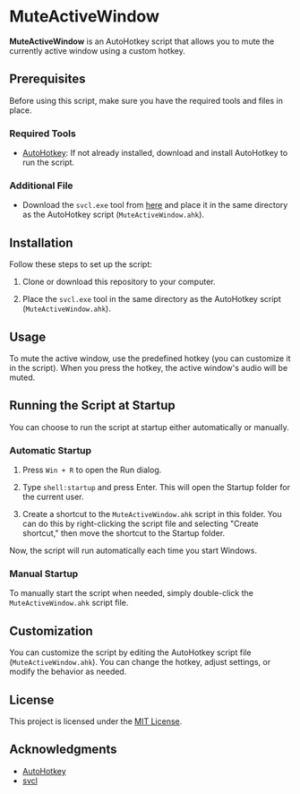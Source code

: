 # MuteActiveWindow

**MuteActiveWindow** is an AutoHotkey script that allows you to mute the currently active window using a custom hotkey.

## Prerequisites

Before using this script, make sure you have the required tools and files in place.

### Required Tools

- [AutoHotkey](https://www.autohotkey.com/): If not already installed, download and install AutoHotkey to run the script.

### Additional File

- Download the `svcl.exe` tool from [here](https://www.nirsoft.net/utils/sound_volume_command_line.html) and place it in the same directory as the AutoHotkey script (`MuteActiveWindow.ahk`).

## Installation

Follow these steps to set up the script:

1. Clone or download this repository to your computer.

2. Place the `svcl.exe` tool in the same directory as the AutoHotkey script (`MuteActiveWindow.ahk`).

## Usage

To mute the active window, use the predefined hotkey (you can customize it in the script). When you press the hotkey, the active window's audio will be muted.

## Running the Script at Startup

You can choose to run the script at startup either automatically or manually.

### Automatic Startup

1. Press `Win + R` to open the Run dialog.

2. Type `shell:startup` and press Enter. This will open the Startup folder for the current user.

3. Create a shortcut to the `MuteActiveWindow.ahk` script in this folder. You can do this by right-clicking the script file and selecting "Create shortcut," then move the shortcut to the Startup folder.

Now, the script will run automatically each time you start Windows.

### Manual Startup

To manually start the script when needed, simply double-click the `MuteActiveWindow.ahk` script file.

## Customization

You can customize the script by editing the AutoHotkey script file (`MuteActiveWindow.ahk`). You can change the hotkey, adjust settings, or modify the behavior as needed.

## License

This project is licensed under the [MIT License](LICENSE).

## Acknowledgments

- [AutoHotkey](https://www.autohotkey.com/)
- [svcl](https://www.nirsoft.net/utils/sound_volume_command_line.html)
